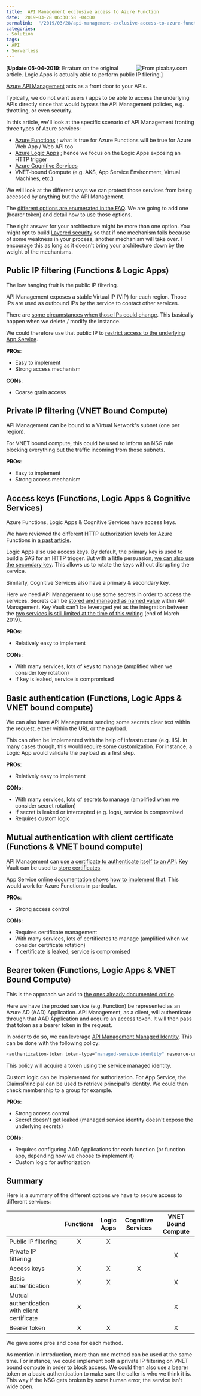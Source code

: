 ```yaml
---
title:  API Management exclusive access to Azure Function
date:  2019-03-28 06:30:58 -04:00
permalink:  "/2019/03/28/api-management-exclusive-access-to-azure-function/"
categories:
- Solution
tags:
- API
- Serverless
---
```

<img style="float:right;padding-right:20px;" title="From pixabay.com" src="https://vincentlauzon.files.wordpress.com/2019/03/armor-army-ax-226746-e1553699579439.jpg" />

[<strong>Update 05-04-2019</strong>:  Erratum on the original article.  Logic Apps is actually able to perform public IP filering.]

<a href="https://docs.microsoft.com/en-us/azure/api-management/api-management-key-concepts">Azure API Management</a> acts as a front door to your APIs.

Typically, we do not want users / apps to be able to access the underlying APIs directly since that would bypass the API Management policies, e.g. throttling, or even security.

In this article, we'll look at the specific scenario of API Management fronting three types of Azure services:

<ul>
<li><a href="https://docs.microsoft.com/en-us/azure/azure-functions/functions-overview">Azure Functions</a> ; what is true for Azure Functions will be true for Azure Web App / Web API too</li>
<li><a href="https://docs.microsoft.com/en-us/azure/logic-apps/logic-apps-overview">Azure Logic Apps</a> ; hence we focus on the Logic Apps exposing an HTTP trigger</li>
<li><a href="https://docs.microsoft.com/en-us/azure/cognitive-services/">Azure Cognitive Services</a></li>
<li>VNET-bound Compute (e.g. AKS, App Service Environment, Virtual Machines, etc.)</li>
</ul>

We will look at the different ways we can protect those services from being accessed by anything but the API Management.

The <a href="https://docs.microsoft.com/en-us/azure/api-management/api-management-faq#how-can-i-secure-the-connection-between-the-api-management-gateway-and-my-back-end-services">different options are enumerated in the FAQ</a>.  We are going to add one (bearer token) and detail how to use those options.

The right answer for your architecture might be more than one option.  You might opt to build <a href="https://en.wikipedia.org/wiki/Layered_security">Layered security</a> so that if one mechanism fails because of some weakness in your process, another mechanism will take over.  I encourage this as long as it doesn't bring your architecture down by the weight of the mechanisms.

<h2>Public IP filtering (Functions &amp; Logic Apps)</h2>

The low hanging fruit is the public IP filtering.

API Management exposes a stable Virtual IP (VIP) for each region.  Those IPs are used as outbound IPs by the service to contact other services.

There are <a href="https://docs.microsoft.com/en-us/azure/api-management/api-management-faq#is-the-api-management-gateway-ip-address-constant-can-i-use-it-in-firewall-rules">some circumstances when those IPs could change</a>.  This basically happen when we delete / modify the instance.

We could therefore use that public IP to <a href="https://docs.microsoft.com/en-us/azure/app-service/app-service-ip-restrictions">restrict access to the underlying App Service</a>.

<strong>PROs</strong>:
* Easy to implement
* Strong access mechanism

<strong>CONs</strong>:
* Coarse grain access

<h2>Private IP filtering (VNET Bound Compute)</h2>

API Management can be bound to a Virtual Network's subnet (one per region).

For VNET bound compute, this could be used to inform an NSG rule blocking everything but the traffic incoming from those subnets.

<strong>PROs</strong>:
* Easy to implement
* Strong access mechanism

<h2>Access keys (Functions, Logic Apps &amp; Cognitive Services)</h2>

Azure Functions, Logic Apps &amp; Cognitive Services have access keys.

We have reviewed the different HTTP authorization levels for Azure Functions in <a href="https://vincentlauzon.com/2017/12/04/azure-functions-http-authorization-levels/">a past article</a>.

Logic Apps also use access keys.  By default, the primary key is used to build a SAS for an HTTP trigger.  But with a little persuasion, <a href="https://docs.microsoft.com/en-us/azure/logic-apps/logic-apps-securing-a-logic-app#primary-secondary-key">we can also use the secondary key</a>.  This allows us to rotate the keys without disrupting the service.

Similarly, Cognitive Services also have a primary &amp; secondary key.

Here we need API Management to use some secrets in order to access the services.  Secrets can be <a href="https://docs.microsoft.com/en-us/azure/api-management/api-management-howto-properties">stored and managed as named value</a> within API Management.  Key Vault can't be leveraged yet as the integration between the <a href="https://docs.microsoft.com/en-us/azure/api-management/api-management-howto-use-managed-service-identity">two services is still limited at the time of this writing</a> (end of March 2019).

<strong>PROs</strong>:
* Relatively easy to implement

<strong>CONs</strong>:
* With many services, lots of keys to manage (amplified when we consider key rotation)
* If key is leaked, service is compromised

<h2>Basic authentication (Functions, Logic Apps &amp; VNET bound compute)</h2>

We can also have API Management sending some secrets clear text within the request, either within the URL or the payload.

This can often be implemented with the help of infrastructure (e.g. IIS).  In many cases though, this would require some customization.  For instance, a Logic App would validate the payload as a first step.

<strong>PROs</strong>:
* Relatively easy to implement

<strong>CONs</strong>:
* With many services, lots of secrets to manage (amplified when we consider secret rotation)
* If secret is leaked or intercepted (e.g. logs), service is compromised
* Requires custom logic

<h2>Mutual authentication with client certificate (Functions &amp; VNET bound compute)</h2>

API Management can <a href="https://docs.microsoft.com/en-us/azure/api-management/api-management-howto-mutual-certificates-for-clients">use a certificate to authenticate itself to an API</a>.  Key Vault can be used to <a href="https://docs.microsoft.com/en-us/azure/api-management/api-management-howto-use-managed-service-identity#use-the-managed-service-identity-to-access-other-resources">store certificates</a>.

App Service <a href="https://docs.microsoft.com/en-ca/azure/app-service/app-service-web-configure-tls-mutual-auth">online documentation shows how to implement that</a>.  This would work for Azure Functions in particular.

<strong>PROs</strong>:
* Strong access control

<strong>CONs</strong>:
* Requires certificate management
* With many services, lots of certificates to manage (amplified when we consider certificate rotation)
* If certificate is leaked, service is compromised

<h2>Bearer token (Functions, Logic Apps &amp; VNET Bound Compute)</h2>

This is the approach we add to <a href="https://docs.microsoft.com/en-us/azure/api-management/api-management-faq#how-can-i-secure-the-connection-between-the-api-management-gateway-and-my-back-end-services">the ones already documented online</a>.

Here we have the proxied service (e.g. Function) be represented as an Azure AD (AAD) Application.  API Management, as a client, will authenticate through that AAD Application and acquire an access token.  It will then pass that token as a bearer token in the request.

In order to do so, we can leverage <a href="https://docs.microsoft.com/en-us/azure/api-management/api-management-howto-use-managed-service-identity">API Management Managed Identity</a>.  This can be done with the following policy:

```bash
<authentication-token token-type="managed-service-identity" resource-url="AAD APPLICATION ID" />
```

This policy will acquire a token using the service managed identity.

Custom logic can be implemented for authorization.  For App Service, the ClaimsPrincipal can be used to retrieve principal's identity.  We could then check membership to a group for example.

<strong>PROs</strong>:
* Strong access control
* Secret doesn't get leaked (managed service identity doesn't expose the underlying secrets)

<strong>CONs</strong>:
* Requires configuring AAD Applications for each function (or function app, depending how we choose to implement it)
* Custom logic for authorization

<h2>Summary</h2>

Here is a summary of the different options we have to secure access to different services:

<table>
<thead>
<tr>
  <th></th>
  <th align="center">Functions</th>
  <th align="center">Logic Apps</th>
  <th align="center">Cognitive Services</th>
  <th align="center">VNET Bound Compute</th>
</tr>
</thead>
<tbody>
<tr>
  <td>Public IP filtering</td>
  <td align="center">X</td>
  <td align="center">X</td>
  <td align="center"></td>
  <td align="center"></td>
</tr>
<tr>
  <td>Private IP filtering</td>
  <td align="center"></td>
  <td align="center"></td>
  <td align="center"></td>
  <td align="center">X</td>
</tr>
<tr>
  <td>Access keys</td>
  <td align="center">X</td>
  <td align="center">X</td>
  <td align="center">X</td>
  <td align="center"></td>
</tr>
<tr>
  <td>Basic authentication</td>
  <td align="center">X</td>
  <td align="center">X</td>
  <td align="center"></td>
  <td align="center">X</td>
</tr>
<tr>
  <td>Mutual authentication with client certificate</td>
  <td align="center">X</td>
  <td align="center"></td>
  <td align="center"></td>
  <td align="center">X</td>
</tr>
<tr>
  <td>Bearer token</td>
  <td align="center">X</td>
  <td align="center">X</td>
  <td align="center"></td>
  <td align="center">X</td>
</tr>
</tbody>
</table>

We gave some pros and cons for each method.

As mention in introduction, more than one method can be used at the same time.  For instance, we could implement both a private IP filtering on VNET bound compute in order to block access.  We could then also use a bearer token or a basic authentication to make sure the caller is who we think it is.  This way if the NSG gets broken by some human error, the service isn't wide open.